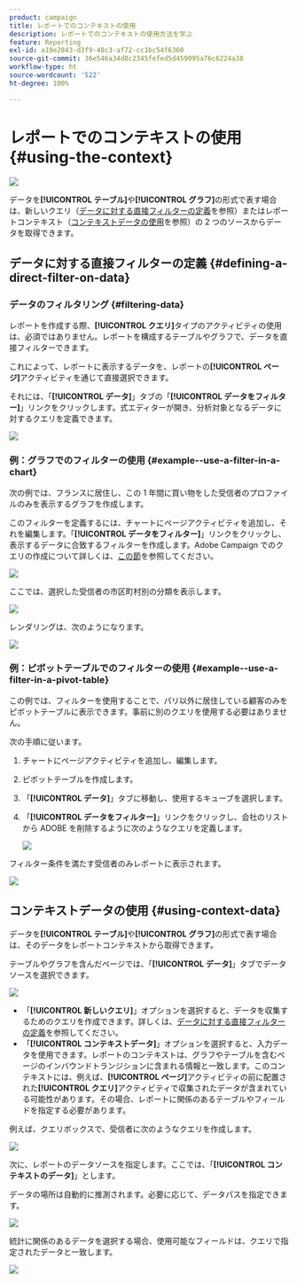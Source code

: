 ```yaml
---
product: campaign
title: レポートでのコンテキストの使用
description: レポートでのコンテキストの使用方法を学ぶ
feature: Reporting
exl-id: a19e2843-d3f9-48c3-af72-cc1bc54f6360
source-git-commit: 36e546a34d8c2345fefed5d459095a76c6224a38
workflow-type: ht
source-wordcount: '522'
ht-degree: 100%

---
```


# レポートでのコンテキストの使用{#using-the-context}

![](../../assets/common.svg)

データを&#x200B;**[!UICONTROL テーブル]**&#x200B;や&#x200B;**[!UICONTROL グラフ]**&#x200B;の形式で表す場合は、新しいクエリ（[データに対する直接フィルターの定義](#defining-a-direct-filter-on-data)を参照）またはレポートコンテキスト（[コンテキストデータの使用](#using-context-data)を参照）の 2 つのソースからデータを取得できます。

## データに対する直接フィルターの定義 {#defining-a-direct-filter-on-data}

### データのフィルタリング {#filtering-data}

レポートを作成する際、**[!UICONTROL クエリ]**&#x200B;タイプのアクティビティの使用は、必須ではありません。レポートを構成するテーブルやグラフで、データを直接フィルターできます。

これによって、レポートに表示するデータを、レポートの&#x200B;**[!UICONTROL ページ]**&#x200B;アクティビティを通じて直接選択できます。

それには、「**[!UICONTROL データ]**」タブの「**[!UICONTROL データをフィルター]**」リンクをクリックします。式エディターが開き、分析対象となるデータに対するクエリを定義できます。

![](assets/reporting_filter_data_from_page.png)

### 例：グラフでのフィルターの使用 {#example--use-a-filter-in-a-chart}

次の例では、フランスに居住し、この 1 年間に買い物をした受信者のプロファイルのみを表示するグラフを作成します。

このフィルターを定義するには、チャートにページアクティビティを追加し、それを編集します。「**[!UICONTROL データをフィルター]**」リンクをクリックし、表示するデータに合致するフィルターを作成します。Adobe Campaign でのクエリの作成について詳しくは、[この節](../../platform/using/about-queries-in-campaign.md)を参照してください。

![](assets/s_ncs_advuser_report_wizard_029.png)

ここでは、選択した受信者の市区町村別の分類を表示します。

![](assets/reporting_graph_with_2vars.png)

レンダリングは、次のようになります。

![](assets/reporting_graph_with_2vars_preview.png)

### 例：ピボットテーブルでのフィルターの使用 {#example--use-a-filter-in-a-pivot-table}

この例では、フィルターを使用することで、パリ以外に居住している顧客のみをピボットテーブルに表示できます。事前に別のクエリを使用する必要はありません。

次の手順に従います。

1. チャートにページアクティビティを追加し、編集します。
1. ピボットテーブルを作成します。
1. 「**[!UICONTROL データ]**」タブに移動し、使用するキューブを選択します。
1. 「**[!UICONTROL データをフィルター]**」リンクをクリックし、会社のリストから ADOBE を削除するように次のようなクエリを定義します。

   ![](assets/s_ncs_advuser_report_display_03.png)

フィルター条件を満たす受信者のみレポートに表示されます。

![](assets/s_ncs_advuser_report_display_04.png)

## コンテキストデータの使用 {#using-context-data}

データを&#x200B;**[!UICONTROL テーブル]**&#x200B;や&#x200B;**[!UICONTROL グラフ]**&#x200B;の形式で表す場合は、そのデータをレポートコンテキストから取得できます。

テーブルやグラフを含んだページでは、「**[!UICONTROL データ]**」タブでデータソースを選択できます。

![](assets/s_ncs_advuser_report_datasource_3.png)

* 「**[!UICONTROL 新しいクエリ]**」オプションを選択すると、データを収集するためのクエリを作成できます。詳しくは、[データに対する直接フィルターの定義](#defining-a-direct-filter-on-data)を参照してください。
* 「**[!UICONTROL コンテキストデータ]**」オプションを選択すると、入力データを使用できます。レポートのコンテキストは、グラフやテーブルを含むページのインバウンドトランジションに含まれる情報と一致します。このコンテキストには、例えば、**[!UICONTROL ページ]**&#x200B;アクティビティの前に配置された&#x200B;**[!UICONTROL クエリ]**&#x200B;アクティビティで収集されたデータが含まれている可能性があります。その場合、レポートに関係のあるテーブルやフィールドを指定する必要があります。

例えば、クエリボックスで、受信者に次のようなクエリを作成します。

![](assets/s_ncs_advuser_report_datasource_2.png)

次に、レポートのデータソースを指定します。ここでは、「**[!UICONTROL コンテキストのデータ]**」とします。

データの場所は自動的に推測されます。必要に応じて、データパスを指定できます。

![](assets/s_ncs_advuser_report_datasource_4.png)

統計に関係のあるデータを選択する場合、使用可能なフィールドは、クエリで指定されたデータと一致します。

![](assets/s_ncs_advuser_report_datasource_1.png)
